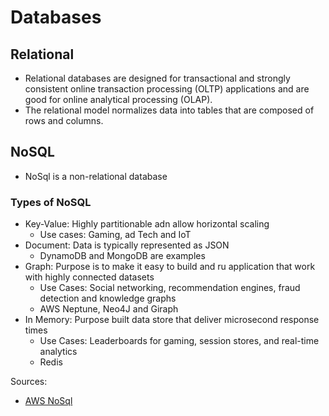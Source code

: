 # Databases

## Relational
* Relational databases are designed for transactional and strongly consistent online transaction processing (OLTP) applications and are good for online analytical processing (OLAP).
* The relational model normalizes data into tables that are composed of rows and columns.

## NoSQL
* NoSql is a non-relational database

### Types of NoSQL
* Key-Value: Highly partitionable adn allow horizontal scaling
    * Use cases: Gaming, ad Tech and IoT
* Document: Data is typically represented as JSON
    * DynamoDB and MongoDB are examples
* Graph: Purpose is to make it easy to build and ru application that work with highly connected datasets
    * Use Cases: Social networking, recommendation engines, fraud detection and knowledge graphs
    * AWS Neptune, Neo4J and Giraph
* In Memory: Purpose built data store that deliver microsecond response times
    * Use Cases: Leaderboards for gaming, session stores, and real-time analytics
    * Redis 

Sources: 
* [AWS NoSql](https://aws.amazon.com/nosql/)